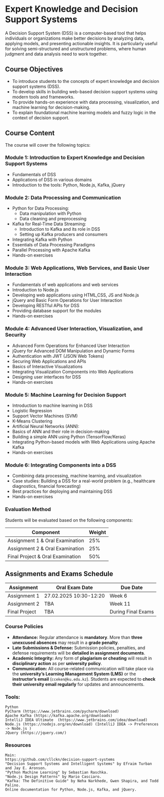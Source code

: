 # Expert Knowledge and Decision Support Systems 

A Decision Support System (DSS) is a computer-based tool that helps individuals or organizations make better decisions by analyzing data, applying models, and presenting actionable insights. It is particularly useful for solving semi-structured and unstructured problems, where human judgment and data analysis need to work together.

## Course Objectives
* To introduce students to the concepts of expert knowledge and decision support systems (DSS).
* To develop skills in building web-based decision support systems using modern tools and frameworks.
* To provide hands-on experience with data processing, visualization, and machine learning for decision-making.
* To explain foundational machine learning models and fuzzy logic in the context of decision support.

## Course Content
The course will cover the following topics:

### Module 1: Introduction to Expert Knowledge and Decision Support Systems
* Fundamentals of DSS
* Applications of DSS in various domains
* Introduction to the tools: Python, Node.js, Kafka, jQuery

### Module 2: Data Processing and Communication
* Python for Data Processing:
  * Data manipulation with Python
  * Data cleaning and preprocessing
* Kafka for Real-Time Data Streaming:
  * Introduction to Kafka and its role in DSS
  * Setting up Kafka producers and consumers
* Integrating Kafka with Python
* Essentials of Data Processing Paradigms
* Parallel Processing with Apache Kafka
* Hands-on exercises

### Module 3: Web Applications, Web Services, and Basic User Interaction
* Fundamentals of web applications and web services
* Introduction to Node.js
* Developing web applications using HTML,CSS, JS and Node.js
* jQuery and Basic Form Operations for User Interaction
* Developing RESTful APIs for DSS
* Providing database support for the modules 
* Hands-on exercises

### Module 4: Advanced User Interaction, Visualization, and Security
* Advanced Form Operations for Enhanced User Interaction
* jQuery for Advanced DOM Manipulation and Dynamic Forms
* Authentication with JWT (JSON Web Tokens)
* Securing Web Applications and APIs
* Basics of Interactive Visualizations
* Integrating Visualization Components into Web Applications
* Designing user interfaces for DSS
* Hands-on exercises

### Module 5: Machine Learning for Decision Support
* Introduction to machine learning in DSS
* Logistic Regression
* Support Vector Machines (SVM)
* K-Means Clustering
* Artificial Neural Networks (ANN):
* Basics of ANN and their role in decision-making
* Building a simple ANN using Python (TensorFlow/Keras)
* Integrating Python-based models with Web Applications using Apache Kafka
* Hands-on exercises

### Module 6: Integrating Components into a DSS
* Combining data processing, machine learning, and visualization
* Case studies: Building a DSS for a real-world problem (e.g., healthcare diagnostics, financial forecasting)
* Best practices for deploying and maintaining DSS
* Hands-on exercises

### Evaluation Method

Students will be evaluated based on the following components:  

| **Component**                  | **Weight** |
|--------------------------------|-----------|
| Assignment 1 & Oral Examination | 25%       |
| Assignment 2 & Oral Examination | 25%       |
| Final Project & Oral Examination | 50%       |

## Assignments and Exams Schedule  

| **Assignment**   | **Oral Exam Date**     | **Due Date** |
|-----------------|------------------------|--------------|
| Assignment 1   | 27.02.2025 10:30-12:20 | Week 6       |
| Assignment 2   | TBA                    | Week 11      |
| Final Project  | TBA                    | During Final Exams      |


### Course Policies

- **Attendance:** Regular attendance is **mandatory**. More than **three unexcused absences** may result in a **grade penalty**.  
- **Late Submissions & Defense:** Submission policies, penalties, and defense requirements will be **detailed in assignment documents**.  
- **Academic Integrity:** Any form of **plagiarism or cheating** will result in **disciplinary action** as per **university policy**.  
- **Communication:** All course-related communication will take place via the **university’s Learning Management System (LMS)** or the **instructor’s email** (`cceken@ku.edu.kz`). Students are expected to **check their university email regularly** for updates and announcements.  


### Tools:
    Python
    PyCharm (https://www.jetbrains.com/pycharm/download)
    Apache Kafka (https://kafka.apache.org/downloads)
    IntelliJ IDEA Ultimate  (https://www.jetbrains.com/idea/download)
    Node.js (https://nodejs.org/en/download) (IntelliJ IDEA -> Preferences -> Node.js )
    JQuery (https://jquery.com/)
   
### Resources
    Main:
    https://github.com/cllckn/decision-support-systems
    "Decision Support Systems and Intelligent Systems" by Efraim Turban and Jay E. Aronson.
    "Python Machine Learning" by Sebastian Raschka.
    "Node.js Design Patterns" by Mario Casciaro.
    "Kafka: The Definitive Guide" by Neha Narkhede, Gwen Shapira, and Todd Palino.
    Online documentation for Python, Node.js, Kafka, and jQuery.

